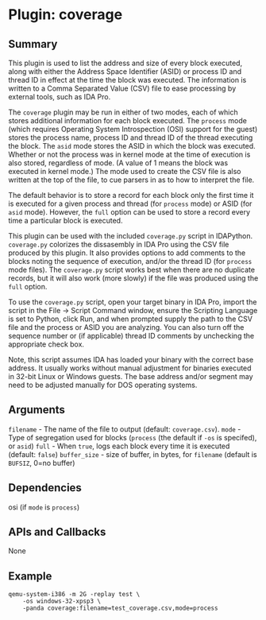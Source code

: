 Plugin: coverage
===========

Summary
-------
This plugin is used to list the address and size of every block executed, along with either the Address Space Identifier (ASID) or process ID and thread ID in effect at the time the block was executed.  The information is written to a Comma Separated Value (CSV) file to ease processing by external tools, such as IDA Pro.

The `coverage` plugin may be run in either of two modes, each of which stores additional information for each block executed.  The `process` mode (which requires Operating System Introspection (OSI) support for the guest) stores the process name, process ID and thread ID of the thread executing the block.  The `asid` mode stores the ASID in which the block was executed.  Whether or not the process was in kernel mode at the time of execution is also stored, regardless of mode.  (A value of 1 means the block was executed in kernel mode.)  The mode used to create the CSV file is also written at the top of the file, to cue parsers in as to how to interpret the file.

The default behavior is to store a record for each block only the first time it is executed for a given process and thread (for `process` mode) or ASID (for `asid` mode).  However, the `full` option can be used to store a record every time a particular block is executed.

This plugin can be used with the included `coverage.py` script in IDAPython. `coverage.py` colorizes the dissasembly in IDA Pro using the CSV file produced by this plugin.  It also provides options to add comments to the blocks noting the sequence of execution, and/or the thread ID (for `process` mode files).  The `coverage.py` script works best when there are no duplicate records, but it will also work  (more slowly) if the file was produced using the `full` option.

To use the `coverage.py` script, open your target binary in IDA Pro, import the script in the File -> Script Command window, ensure the Scripting Language is set to Python, click Run, and when prompted supply the path to the CSV file and the process or ASID you are analyzing.  You can also turn off the sequence number or  (if applicable) thread ID comments by unchecking the appropriate check box.

Note, this script assumes IDA has loaded your binary with the correct base address.  It usually works without manual adjustment for binaries executed in 32-bit Linux or Windows guests.  The base address and/or segment may need to be adjusted manually for DOS operating systems.

Arguments
---------
`filename` - The name of the file to output (default:  `coverage.csv`).
`mode` - Type of segregation used for blocks (`process` (the default if `-os` is specifed), or `asid`)
`full` - When `true`, logs each block every time it is executed (default:  `false`)
`buffer_size` - size of buffer, in bytes, for `filename` (default is `BUFSIZ`, 0=no buffer)

Dependencies
------------
osi (if `mode` is `process`)

APIs and Callbacks
------------------
None

Example
-------
```
qemu-system-i386 -m 2G -replay test \
    -os windows-32-xpsp3 \
    -panda coverage:filename=test_coverage.csv,mode=process
```
